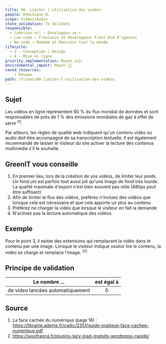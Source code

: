 ```yaml
---
title: 08. Limiter l'utilisation des vidéos
people: Dominique N.
scope: Vidéos/Audio
state_validation: To Validate
responsible:
  - Code(use·ur) → Développeu·se·r
  - Low-code → Freelance et développeur Front-End d'agences
  - No-code → Madame et Monsieur tout le monde
lifecycle: 
  - 2 - Conception / Design
  - 4 - Mise en ligne
priority_implementation: Moyen 👍👍
environmental_impact: Moyen 🌱🌱
saved_resources:
	- Réseau
path: /fiches/08-limiter-l-utilisation-des-videos
---
```


## Sujet

Les vidéos en ligne représentent 60 % du flux mondial de données et sont responsables de près de 1 % des émissions mondiales de gaz à effet de serre <sup>(1)</sup>.

Par ailleurs, les règles de qualité web indiquent qu'un contenu vidéo ou audio doit être accompagné de sa transcription textuelle. Il est également recommandé de laisser le visiteur du site activer la lecture des contenus mutlimédia s'il le souhaite.

## GreenIT vous conseille

1.  En premier lieu, lors de la création de vos vidéos, de limiter leur poids. Un fond uni est parfois tout aussi joli qu'une image de fond très lourde. La qualité maximale d'export n'est bien souvent pas utile (480px peut être suffisant)
2.  Afin de limiter le flux des vidéos, préférez n'incluez des vidéos que lorsque cela est nécessaire et que cela apporte un plus au contenu
3.  Préférez ne charger la vidéo que lorsque le visiteur en fait la demande
4.  N'activez pas la lecture automatique des vidéos.

## Exemple

Pour le point 3, il existe des extensions qui remplacent la vidéo dans le contenu par une image. Lorsque le visiteur indique vouloir lire le contenu, la vidéo se charge et remplace l'image. <sup>(2)</sup>

## Principe de validation

| Le nombre ... | est égal à |
| ------------- | :---------------------: |
| de video lancées automatiquement        |            0            |

## Source

1.  La face cachée du numérique (page 16) : <https://librairie.ademe.fr/cadic/2351/guide-pratique-face-cachee-numerique.pdf>
2.  <https://woofrance.fr/plugins-lazy-load-gratuits-wordpress-rapide/>
